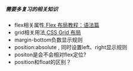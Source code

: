 ##### 需要多复习的相关知识

- flex相关属性,[Flex 布局教程：语法篇](http://www.ruanyifeng.com/blog/2015/07/flex-grammar.html)
- grid相关用法,[CSS Grid 布局](http://www.css88.com/archives/8506)
- margin-bottom负数显示规则
- position:absolute , 同时设置left、right显示规则
- positon是会不会相对flex定位?
- position和float的区别？